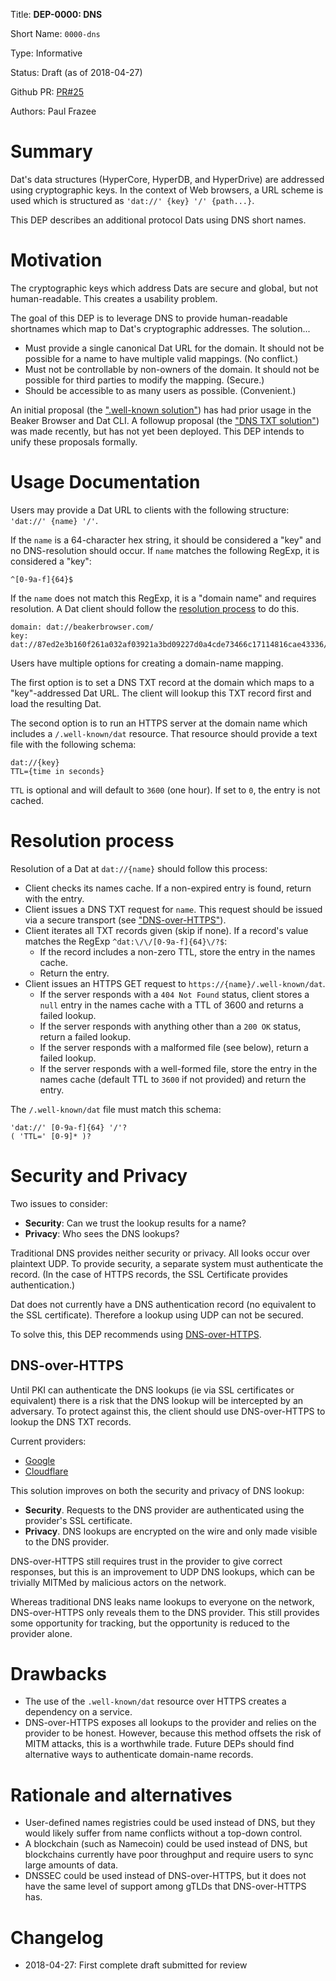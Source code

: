 
Title: **DEP-0000: DNS**

Short Name: `0000-dns`

Type: Informative

Status: Draft (as of 2018-04-27)

Github PR: [PR#25](https://github.com/datprotocol/DEPs/pull/25)

Authors: Paul Frazee


# Summary
[summary]: #summary

Dat's data structures (HyperCore, HyperDB, and HyperDrive) are addressed using
cryptographic keys. In the context of Web browsers, a URL scheme is used which
is structured as `'dat://' {key} '/' {path...}`.

This DEP describes an additional protocol Dats using DNS short names.


# Motivation
[motivation]: #motivation

The cryptographic keys which address Dats are secure and global, but not human-readable. This creates a usability problem.

The goal of this DEP is to leverage DNS to provide human-readable shortnames which map to Dat's cryptographic addresses. The solution...

 - Must provide a single canonical Dat URL for the domain. It should not be possible for a name to have multiple valid mappings. (No conflict.)
 - Must not be controllable by non-owners of the domain. It should not be possible for third parties to modify the mapping. (Secure.)
 - Should be accessible to as many users as possible. (Convenient.)

An initial proposal (the [".well-known solution"](https://web.archive.org/web/20171013151452/https://github.com/beakerbrowser/beaker/wiki/Authenticated-Dat-URLs-and-HTTPS-to-Dat-Discovery)) has had prior usage in the Beaker Browser and Dat CLI. A followup proposal (the ["DNS TXT solution"](https://web.archive.org/web/20180427202745/https://github.com/beakerbrowser/beaker/wiki/Dat-DNS-TXT-records-with-optional-DNS-over-HTTPS)) was made recently, but has not yet been deployed. This DEP intends to unify these proposals formally.


# Usage Documentation
[usage-documentation]: #usage-documentation

Users may provide a Dat URL to clients with the following structure: `'dat://' {name} '/'`. 

If the `name` is a 64-character hex string, it should be considered a "key" and no DNS-resolution should occur. If `name` matches the following RegExp, it is considered a "key":

```
^[0-9a-f]{64}$
```

If the `name` does not match this RegExp, it is a "domain name" and requires resolution. A Dat client should follow the [resolution process](#resolution-process) to do this.

```
domain: dat://beakerbrowser.com/
key:    dat://87ed2e3b160f261a032af03921a3bd09227d0a4cde73466c17114816cae43336/
```

Users have multiple options for creating a domain-name mapping.

The first option is to set a DNS TXT record at the domain which maps to a "key"-addressed Dat URL. The client will lookup this TXT record first and load the resulting Dat.

The second option is to run an HTTPS server at the domain name which includes a `/.well-known/dat` resource. That resource should provide a text file with the following schema:

```
dat://{key}
TTL={time in seconds}
```

`TTL` is optional and will default to `3600` (one hour). If set to `0`, the entry is not cached.


# Resolution process
[resolution-process]: #resolution-process

Resolution of a Dat at `dat://{name}` should follow this process:

 - Client checks its names cache. If a non-expired entry is found, return with the entry.
 - Client issues a DNS TXT request for `name`. This request should be issued via a secure transport (see ["DNS-over-HTTPS"](#dns-over-https)).
 - Client iterates all TXT records given (skip if none). If a record's value matches the RegExp `^dat:\/\/[0-9a-f]{64}\/?$`:
   - If the record includes a non-zero TTL, store the entry in the names cache.
   - Return the entry.
 - Client issues an HTTPS GET request to `https://{name}/.well-known/dat`.
   - If the server responds with a `404 Not Found` status, client stores a `null` entry in the names cache with a TTL of 3600 and returns a failed lookup.
   - If the server responds with anything other than a `200 OK` status, return a failed lookup.
   - If the server responds with a malformed file (see below), return a failed lookup.
   - If the server responds with a well-formed file, store the entry in the names cache (default TTL to `3600` if not provided) and return the entry.

The `/.well-known/dat` file must match this schema:

```
'dat://' [0-9a-f]{64} '/'?
( 'TTL=' [0-9]* )?
```

# Security and Privacy
[security-and-privacy]: #security-and-privacy

Two issues to consider:

 - **Security**: Can we trust the lookup results for a name?
 - **Privacy**: Who sees the DNS lookups?

Traditional DNS provides neither security or privacy. All looks occur over plaintext UDP. To provide security, a separate system must authenticate the record. (In the case of HTTPS records, the SSL Certificate provides authentication.)

Dat does not currently have a DNS authentication record (no equivalent to the SSL certificate). Therefore a lookup using UDP can not be secured.

To solve this, this DEP recommends using [DNS-over-HTTPS](#dns-over-https). 


## DNS-over-HTTPS
[dns-over-https]: #dns-over-https

Until PKI can authenticate the DNS lookups (ie via SSL certificates or equivalent) there is a risk that the DNS lookup will be intercepted by an adversary. To protect against this, the client should use DNS-over-HTTPS to lookup the DNS TXT records.

Current providers:

 - [Google](https://developers.google.com/speed/public-dns/docs/dns-over-https)
 - [Cloudflare](https://developers.cloudflare.com/1.1.1.1/dns-over-https/json-format/)

This solution improves on both the security and privacy of DNS lookup:

 - **Security**. Requests to the DNS provider are authenticated using the provider's SSL certificate.
 - **Privacy**. DNS lookups are encrypted on the wire and only made visible to the DNS provider.

DNS-over-HTTPS still requires trust in the provider to give correct responses, but this is an improvement to UDP DNS lookups, which can be trivially MITMed by malicious actors on the network.

Whereas traditional DNS leaks name lookups to everyone on the network, DNS-over-HTTPS only reveals them to the DNS provider. This still provides some opportunity for tracking, but the opportunity is reduced to the provider alone.


# Drawbacks
[drawbacks]: #drawbacks

 - The use of the `.well-known/dat` resource over HTTPS creates a dependency on a service.
 - DNS-over-HTTPS exposes all lookups to the provider and relies on the provider to be honest. However, because this method offsets the risk of MITM attacks, this is a worthwhile trade. Future DEPs should find alternative ways to authenticate domain-name records.


# Rationale and alternatives
[alternatives]: #alternatives

- User-defined names registries could be used instead of DNS, but they would likely suffer from name conflicts without a top-down control.
- A blockchain (such as Namecoin) could be used instead of DNS, but blockchains currently have poor throughput and require users to sync large amounts of data.
- DNSSEC could be used instead of DNS-over-HTTPS, but it does not have the same level of support among gTLDs that DNS-over-HTTPS has.


# Changelog
[changelog]: #changelog

- 2018-04-27: First complete draft submitted for review

